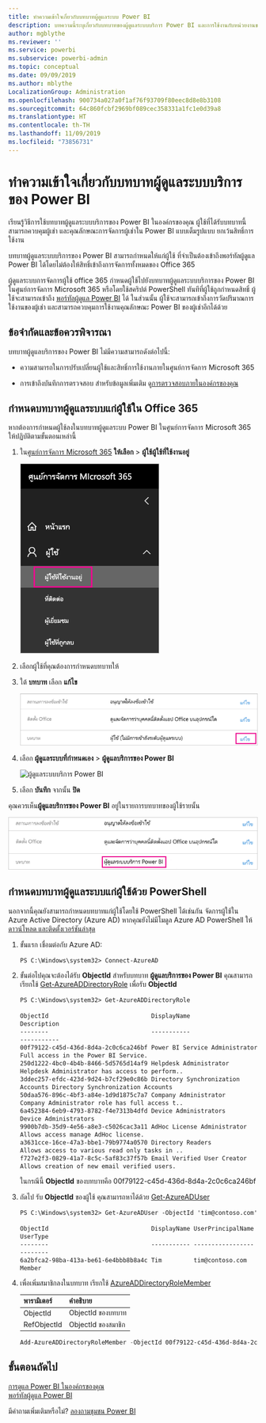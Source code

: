 ```yaml
---
title: ทำความเข้าใจเกี่ยวกับบทบาทผู้ดูแลระบบ Power BI
description: บทความนี้ระบุเกี่ยวกับบทบาทของผู้ดูแลระบบบริการ Power BI และการใช้งานกับหน่วยงานของคุณ
author: mgblythe
ms.reviewer: ''
ms.service: powerbi
ms.subservice: powerbi-admin
ms.topic: conceptual
ms.date: 09/09/2019
ms.author: mblythe
LocalizationGroup: Administration
ms.openlocfilehash: 900734a027a0f1af76f93709f80eec8d8e8b3108
ms.sourcegitcommit: 64c860fcbf2969bf089cec358331a1fc1e0d39a8
ms.translationtype: HT
ms.contentlocale: th-TH
ms.lasthandoff: 11/09/2019
ms.locfileid: "73856731"
---
```

# <a name="understanding-the-power-bi-service-administrator-role"></a>ทำความเข้าใจเกี่ยวกับบทบาทผู้ดูแลระบบบริการของ Power BI

เรียนรู้วิธีการใช้บทบาทผู้ดูแลระบบบริการของ Power BI ในองค์กรของคุณ ผู้ใช้ที่ได้รับบทบาทนี้สามารถควบคุมผู้เช่า และคุณลักษณะการจัดการผู้เช่าใน Power BI แบบเต็มรูปแบบ ยกเว้นสิทธิ์การใช้งาน

บทบาทผู้ดูแลระบบบริการของ Power BI สามารถกำหนดให้แก่ผู้ใช้ ที่จำเป็นต้องเข้าถึงพอร์ทัลผู้ดูแล Power BI ได้โดยไม่ต้องให้สิทธิ์เข้าถึงการจัดการทั้งหมดของ Office 365

ผู้ดูแลระบบการจัดการผู้ใช้ office 365 กำหนดผู้ใช้ไปยังบทบาทผู้ดูแลระบบบริการของ Power BI ในศูนย์การจัดการ Microsoft 365 หรือโดยใช้สคริปต์ PowerShell ทันทีที่ผู้ใช้ถูกกำหนดสิทธิ์ ผู้ใช้จะสามารถเข้าถึง [พอร์ทัลผู้ดูแล Power BI](service-admin-portal.md) ได้ ในส่วนนั้น ผู้ใช้จะสามารถเข้าถึงการวัดปริมาณการใช้งานของผู้เช่า และสามารถควบคุมการใช้งานคุณลักษณะ Power BI ของผู้เช่าอีกได้ด้วย

## <a name="limitations-and-considerations"></a>ข้อจำกัดและข้อควรพิจารณา

บทบาทผู้ดูแลบริการของ Power BI ไม่มีความสามารถดังต่อไปนี้:

* ความสามารถในการปรับเปลี่ยนผู้ใช้และสิทธิ์การใช้งานภายในศูนย์การจัดการ Microsoft 365

* การเข้าถึงบันทึกการตรวจสอบ สำหรับข้อมูลเพิ่มเติม ดู[การตรวจสอบภายในองค์กรของคุณ](service-admin-auditing.md)

## <a name="assign-users-to-the-admin-role-in-office-365"></a>กำหนดบทบาทผู้ดูแลระบบแก่ผู้ใช้ใน Office 365

หากต้องการกำหนดผู้ใช้ลงในบทบาทผู้ดูแลระบบ Power BI ในศูนย์การจัดการ Microsoft 365 ให้ปฏิบัติตามขั้นตอนเหล่านี้

1. ใน[ศูนย์การจัดการ Microsoft 365](https://portal.office.com/adminportal/home#/homepage) **ให้เลือก** >  **ผู้ใช้ผู้ใช้ที่ใช้งานอยู่**

    ![ศูนย์การจัดการ Microsoft 365](media/service-admin-role/powerbi-admin-users.png)

1. เลือกผู้ใช้ที่คุณต้องการกำหนดบทบาทให้

1. ใต้ **บทบาท** เลือก **แก้ไข**

    ![แก้ไขบทบาท](media/service-admin-role/powerbi-admin-edit-roles.png)

1. เลือก **ผู้ดูแลระบบที่กำหนดเอง** > **ผู้ดูแลบริการของ Power BI**

    ![ผู้ดูแลระบบบริการ Power BI](media/service-admin-role/powerbi-admin-role.png)

1. เลือก **บันทึก** จากนั้น **ปิด**

คุณควรเห็น**ผู้ดูแลบริการของ Power BI** อยู่ในรายการบทบาทของผู้ใช้รายนั้น

![บทบาท](media/service-admin-role/powerbi-admin-role-set.png)

## <a name="assign-users-to-the-admin-role-with-powershell"></a>กำหนดบทบาทผู้ดูแลระบบแก่ผู้ใช้ด้วย PowerShell

นอกจากนี้คุณยังสามารถกำหนดบทบาทแก่ผู้ใช้โดยใช้ PowerShell ได้เช่นกัน จัดการผู้ใช้ใน Azure Active Directory (Azure AD) หากคุณยังไม่มีโมดูล Azure AD PowerShell ให้ [ดาวน์โหลด และติดตั้งเวอร์ชันล่าสุด](https://www.powershellgallery.com/packages/AzureAD/)

1. ขั้นแรก เชื่อมต่อกับ Azure AD:
   ```
   PS C:\Windows\system32> Connect-AzureAD
   ```

1. ขั้นต่อไปคุณจะต้องได้รับ **ObjectId** สำหรับบทบาท **ผู้ดูแลบริการของ Power BI** คุณสามารถเรียกใช้ [Get-AzureADDirectoryRole](/powershell/module/azuread/get-azureaddirectoryrole) เพื่อรับ **ObjectId**

    ```
    PS C:\Windows\system32> Get-AzureADDirectoryRole

    ObjectId                             DisplayName                        Description
    --------                             -----------                        -----------
    00f79122-c45d-436d-8d4a-2c0c6ca246bf Power BI Service Administrator     Full access in the Power BI Service.
    250d1222-4bc0-4b4b-8466-5d5765d14af9 Helpdesk Administrator             Helpdesk Administrator has access to perform..
    3ddec257-efdc-423d-9d24-b7cf29e0c86b Directory Synchronization Accounts Directory Synchronization Accounts
    50daa576-896c-4bf3-a84e-1d9d1875c7a7 Company Administrator              Company Administrator role has full access t..
    6a452384-6eb9-4793-8782-f4e7313b4dfd Device Administrators              Device Administrators
    9900b7db-35d9-4e56-a8e3-c5026cac3a11 AdHoc License Administrator        Allows access manage AdHoc license.
    a3631cce-16ce-47a3-bbe1-79b9774a0570 Directory Readers                  Allows access to various read only tasks in ..
    f727e2f3-0829-41a7-8c5c-5af83c37f57b Email Verified User Creator        Allows creation of new email verified users.
    ```

    ในกรณีนี้ **ObjectId** ของบทบาทคือ 00f79122-c45d-436d-8d4a-2c0c6ca246bf

1. ถัดไป รับ **ObjectId** ของผู้ใช้ คุณสามารถหาได้ด้วย [Get-AzureADUser](/powershell/module/azuread/get-azureaduser)

    ```
    PS C:\Windows\system32> Get-AzureADUser -ObjectId 'tim@contoso.com'

    ObjectId                             DisplayName UserPrincipalName      UserType
    --------                             ----------- -----------------      --------
    6a2bfca2-98ba-413a-be61-6e4bbb8b8a4c Tim         tim@contoso.com        Member
    ```

1. เพื่อเพิ่มสมาชิกลงในบทบาท เรียกใช้ [AzureADDirectoryRoleMember](/powershell/module/azuread/add-azureaddirectoryrolemember)

    | พารามิเตอร์ | คำอธิบาย |
    | --- | --- |
    | ObjectId |ObjectId ของบทบาท |
    | RefObjectId |ObjectId ของสมาชิก |

    ```powershell
    Add-AzureADDirectoryRoleMember -ObjectId 00f79122-c45d-436d-8d4a-2c0c6ca246bf -RefObjectId 6a2bfca2-98ba-413a-be61-6e4bbb8b8a4c
    ```

## <a name="next-steps"></a>ขั้นตอนถัดไป

[การดูแล Power BI ในองค์กรของคุณ](service-admin-administering-power-bi-in-your-organization.md)  
[พอร์ทัลผู้ดูแล Power BI](service-admin-portal.md)  

มีคำถามเพิ่มเติมหรือไม่? [ลองถามชุมชน Power BI](https://community.powerbi.com/)